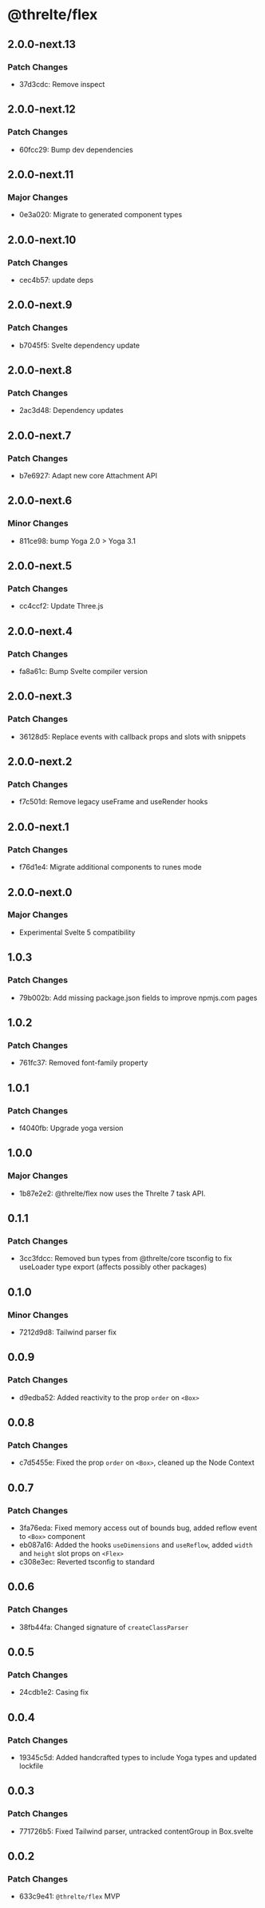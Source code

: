 # @threlte/flex

## 2.0.0-next.13

### Patch Changes

- 37d3cdc: Remove inspect

## 2.0.0-next.12

### Patch Changes

- 60fcc29: Bump dev dependencies

## 2.0.0-next.11

### Major Changes

- 0e3a020: Migrate to generated component types

## 2.0.0-next.10

### Patch Changes

- cec4b57: update deps

## 2.0.0-next.9

### Patch Changes

- b7045f5: Svelte dependency update

## 2.0.0-next.8

### Patch Changes

- 2ac3d48: Dependency updates

## 2.0.0-next.7

### Patch Changes

- b7e6927: Adapt new core Attachment API

## 2.0.0-next.6

### Minor Changes

- 811ce98: bump Yoga 2.0 > Yoga 3.1

## 2.0.0-next.5

### Patch Changes

- cc4ccf2: Update Three.js

## 2.0.0-next.4

### Patch Changes

- fa8a61c: Bump Svelte compiler version

## 2.0.0-next.3

### Patch Changes

- 36128d5: Replace events with callback props and slots with snippets

## 2.0.0-next.2

### Patch Changes

- f7c501d: Remove legacy useFrame and useRender hooks

## 2.0.0-next.1

### Patch Changes

- f76d1e4: Migrate additional components to runes mode

## 2.0.0-next.0

### Major Changes

- Experimental Svelte 5 compatibility

## 1.0.3

### Patch Changes

- 79b002b: Add missing package.json fields to improve npmjs.com pages

## 1.0.2

### Patch Changes

- 761fc37: Removed font-family property

## 1.0.1

### Patch Changes

- f4040fb: Upgrade yoga version

## 1.0.0

### Major Changes

- 1b87e2e2: @threlte/flex now uses the Threlte 7 task API.

## 0.1.1

### Patch Changes

- 3cc3fdcc: Removed bun types from @threlte/core tsconfig to fix useLoader type export (affects possibly other packages)

## 0.1.0

### Minor Changes

- 7212d9d8: Tailwind parser fix

## 0.0.9

### Patch Changes

- d9edba52: Added reactivity to the prop `order` on `<Box>`

## 0.0.8

### Patch Changes

- c7d5455e: Fixed the prop `order` on `<Box>`, cleaned up the Node Context

## 0.0.7

### Patch Changes

- 3fa76eda: Fixed memory access out of bounds bug, added reflow event to `<Box>` component
- eb087a16: Added the hooks `useDimensions` and `useReflow`, added `width` and `height` slot props on `<Flex>`
- c308e3ec: Reverted tsconfig to standard

## 0.0.6

### Patch Changes

- 38fb44fa: Changed signature of `createClassParser`

## 0.0.5

### Patch Changes

- 24cdb1e2: Casing fix

## 0.0.4

### Patch Changes

- 19345c5d: Added handcrafted types to include Yoga types and updated lockfile

## 0.0.3

### Patch Changes

- 771726b5: Fixed Tailwind parser, untracked contentGroup in Box.svelte

## 0.0.2

### Patch Changes

- 633c9e41: `@threlte/flex` MVP
